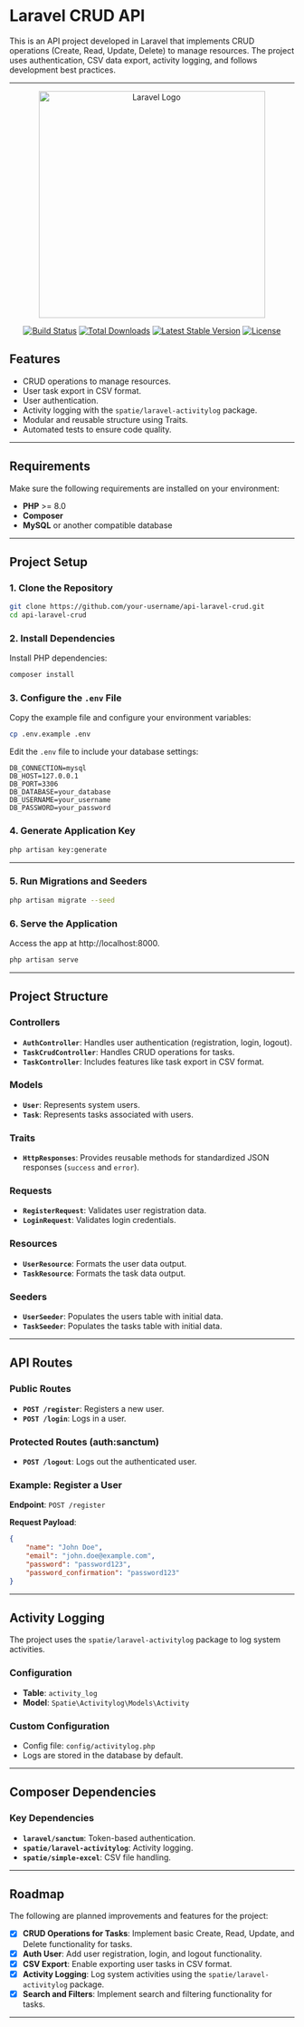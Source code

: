 # **Laravel CRUD API**

This is an API project developed in Laravel that implements CRUD operations (Create, Read, Update, Delete) to manage resources. The project uses authentication, CSV data export, activity logging, and follows development best practices.

---

<p align="center"><a href="https://laravel.com" target="_blank"><img src="https://raw.githubusercontent.com/laravel/art/master/logo-lockup/5%20SVG/2%20CMYK/1%20Full%20Color/laravel-logolockup-cmyk-red.svg" width="400" alt="Laravel Logo"></a></p>

<p align="center">
<a href="https://github.com/laravel/framework/actions"><img src="https://github.com/laravel/framework/workflows/tests/badge.svg" alt="Build Status"></a>
<a href="https://packagist.org/packages/laravel/framework"><img src="https://img.shields.io/packagist/dt/laravel/framework" alt="Total Downloads"></a>
<a href="https://packagist.org/packages/laravel/framework"><img src="https://img.shields.io/packagist/v/laravel/framework" alt="Latest Stable Version"></a>
<a href="https://packagist.org/packages/laravel/framework"><img src="https://img.shields.io/packagist/l/laravel/framework" alt="License"></a>
</p>

## **Features**

- CRUD operations to manage resources.
- User task export in CSV format.
- User authentication.
- Activity logging with the `spatie/laravel-activitylog` package.
- Modular and reusable structure using Traits.
- Automated tests to ensure code quality.

---

## **Requirements**

Make sure the following requirements are installed on your environment:

- **PHP** >= 8.0  
- **Composer**  
- **MySQL** or another compatible database  

---

## **Project Setup**

### 1. Clone the Repository
```bash
git clone https://github.com/your-username/api-laravel-crud.git
cd api-laravel-crud
```

### 2. Install Dependencies
Install PHP dependencies:
```bash
composer install
```

### 3. Configure the `.env` File
Copy the example file and configure your environment variables:
```bash
cp .env.example .env
```

Edit the `.env` file to include your database settings:
```
DB_CONNECTION=mysql
DB_HOST=127.0.0.1
DB_PORT=3306
DB_DATABASE=your_database
DB_USERNAME=your_username
DB_PASSWORD=your_password
```

### 4. Generate Application Key
```bash
php artisan key:generate
```

---

### 5. Run Migrations and Seeders
```bash
php artisan migrate --seed
```

### 6. Serve the Application  
Access the app at http://localhost:8000.
```bash
php artisan serve
```

---

## **Project Structure**

### **Controllers**
- **`AuthController`**: Handles user authentication (registration, login, logout).
- **`TaskCrudController`**: Handles CRUD operations for tasks.
- **`TaskController`**: Includes features like task export in CSV format.

### **Models**
- **`User`**: Represents system users.
- **`Task`**: Represents tasks associated with users.

### **Traits**
- **`HttpResponses`**: Provides reusable methods for standardized JSON responses (`success` and `error`).

### **Requests**
- **`RegisterRequest`**: Validates user registration data.
- **`LoginRequest`**: Validates login credentials.

### **Resources**
- **`UserResource`**: Formats the user data output.
- **`TaskResource`**: Formats the task data output.

### **Seeders**
- **`UserSeeder`**: Populates the users table with initial data.
- **`TaskSeeder`**: Populates the tasks table with initial data.

---

## **API Routes**

### **Public Routes**
- **`POST /register`**: Registers a new user.
- **`POST /login`**: Logs in a user.

### **Protected Routes (auth:sanctum)**
- **`POST /logout`**: Logs out the authenticated user.

### **Example: Register a User**
**Endpoint**: `POST /register`

**Request Payload**:
```json
{
    "name": "John Doe",
    "email": "john.doe@example.com",
    "password": "password123",
    "password_confirmation": "password123"
}
```

---

## **Activity Logging**

The project uses the `spatie/laravel-activitylog` package to log system activities.

### **Configuration**
- **Table**: `activity_log`
- **Model**: `Spatie\Activitylog\Models\Activity`

### **Custom Configuration**
- Config file: `config/activitylog.php`
- Logs are stored in the database by default.

---

## **Composer Dependencies**

### **Key Dependencies**
- **`laravel/sanctum`**: Token-based authentication.
- **`spatie/laravel-activitylog`**: Activity logging.
- **`spatie/simple-excel`**: CSV file handling.

---

## **Roadmap**

The following are planned improvements and features for the project:

- [x] **CRUD Operations for Tasks**: Implement basic Create, Read, Update, and Delete functionality for tasks.
- [x] **Auth User**: Add user registration, login, and logout functionality.
- [x] **CSV Export**: Enable exporting user tasks in CSV format.
- [x] **Activity Logging**: Log system activities using the `spatie/laravel-activitylog` package.
- [x] **Search and Filters**: Implement search and filtering functionality for tasks.

---
